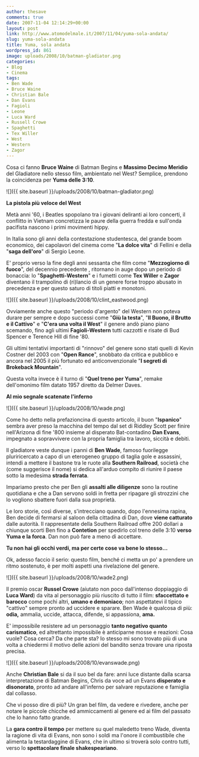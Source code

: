 ```yaml
---
author: thesave
comments: true
date: 2007-11-04 12:14:29+00:00
layout: post
link: http://www.atomodelmale.it/2007/11/04/yuma-sola-andata/
slug: yuma-sola-andata
title: Yuma, sola andata
wordpress_id: 861
image: uploads/2008/10/batman-gladiator.png
categories:
- Blog
- Cinema
tags:
- Ben Wade
- Bruce Waine
- Christian Bale
- Dan Evans
- Fagioli
- Leone
- Luca Ward
- Russell Crowe
- Spaghetti
- Tex Willer
- West
- Western
- Zagor
---
```


Cosa ci fanno **Bruce Waine** di Batman Begins e **Massimo Decimo Meridio** del Gladiatore nello stesso film, ambientato nel West? Semplice, prendono la coincidenza per **Yuma delle 3:10**.

![]({{ site.baseurl }}/uploads/2008/10/batman-gladiator.png)

**La pistola più veloce del West**

Metà anni '60, i Beatles spopolano tra i giovani deliranti ai loro concerti, il conflitto in Vietnam concretizza le paure della guerra fredda e sull'onda pacifista nascono i primi movimenti hippy.

In Italia sono gli anni della contestazione studentesca, del grande boom economico, dei capolavori del cinema come "**La dolce vita**" di Fellini e della "**saga dell'oro**" di Sergio Leone.

E' proprio verso la fine degli anni sessanta che film come "**Mezzogiorno di fuoco**", del decennio precedente , ritornano in auge dopo un periodo di bonaccia: lo "**Spaghetti-Western**" e i fumetti come **Tex Willer** e **Zagor** diventano il trampolino di (ri)lancio di un genere forse troppo abusato in precedenza e per questo saturo di titoli piatti e monotoni.

![]({{ site.baseurl }}/uploads/2008/10/clint_eastwood.png)

Ovviamente anche questo "periodo d'argento" del Western non poteva durare per sempre e dopo successi come "**Giù la testa**",  "**Il Buono, il Brutto e il Cattivo**" e "**C'era una volta il West**" il genere andò piano piano scemando, fino agli ultimi **Fagioli-Western** tutti cazzotti e risate di Bud Spencer e Terence Hill di fine  '80.

Gli ultimi tentativi importanti di "rinnovo" del genere sono stati quelli di Kevin Costner del 2003 con "**Open Rance**", snobbato da critica e pubblico e ancora nel 2005 il più fortunato ed anticonvenzionale "**I segreti di Brokeback Mountain**".

Questa volta invece è il turno di "**Quel treno per Yuma**", remake dell'omonimo film  datato 1957 diretto da Delmer Daves.

**Al mio segnale scatenate l'inferno**

![]({{ site.baseurl }}/uploads/2008/10/wade.png)

Come ho detto nella prefazioncina di questo articolo, il buon "**Ispanico**" sembra aver preso la macchina del tempo dal set di Riddley Scott per finire nell'Arizona di fine '800 insieme al disperato Bat-contadino **Dan Evans**, impegnato a sopravvivere con la propria famiglia tra lavoro, siccità e debiti.

Il gladiatore veste dunque i panni di **Ben Wade**, famoso fuorilegge pluriricercato a capo di un eterogeneo gruppo di taglia gole e assassini, intendi a mettere il bastone tra le ruote alla **Southern Railroad**, società che (come suggerisce il nome) si dedica all'arduo compito di riunire il paese sotto la medesima **strada ferrata**.

Impariamo presto che per Ben gli **assalti alle diligenze** sono la routine quotidiana e che a Dan servono soldi in fretta per ripagare gli strozzini che lo vogliono sbattere fuori dalla sua proprietà.

Le loro storie, così diverse, s'intrecciano quando, dopo l'ennesima rapina, Ben decide di fermarsi al saloon della cittadina di Dan, dove **viene catturato** dalle autorità. Il rappresentate della Southern Railroad offre 200 dollari a chiunque scorti Ben fino a **Contetion** per spedirlo col treno delle 3:10 **verso Yuma e la forca**. Dan non può fare a meno di accettare.

**Tu non hai gli occhi verdi, ma per certe cose va bene lo stesso...**

Ok, adesso faccio il serio: questo film, benché ci metta un po' a prendere un ritmo sostenuto, è per molti aspetti una rivelazione del genere.

![]({{ site.baseurl }}/uploads/2008/10/wade2.png)

Il premio oscar **Russel Crowe** (aiutato non poco dall'intenso doppiaggio di **Luca Ward**) da vita al personaggio più riuscito di tutto il film: **sfaccettato e barocco** come pochi altri, **umano e demoniaco**; non aspettatevi il tipico "cattivo" sempre pronto ad uccidere e sparare. Ben Wade è qualcosa di più: **odia,** ammalia, uccide,  attacca, difende, si appassiona, **ama.**

E' impossibile resistere ad un personaggio **tanto negativo quanto carismatico**, ed altrettanto impossibile è anticiparne mosse e reazioni: Cosa vuole? Cosa cerca? Da che parte sta? Io stesso mi sono trovato più di una volta a chiedermi il motivo delle azioni del bandito senza trovare una riposta precisa.

![]({{ site.baseurl }}/uploads/2008/10/evanswade.png)

Anche **Christian Bale** si da il suo bel da fare: anni luce distante dalla scarsa interpretazione di Batman Begins, Chris da voce ad un Evans **disperato e disonorato**, pronto ad andare all'inferno per salvare reputazione e famiglia dal collasso.

Che vi posso dire di più? Un gran bel film, da vedere e rivedere, anche per notare le piccole chicche ed ammiccamenti al genere ed ai film del passato che lo hanno fatto grande.

La **gara contro il tempo** per mettere su quel maledetto treno Wade, diventa la ragione di vita di Evans, non sono i soldi ma l'onore il combustibile che alimenta la testardaggine di Evans, che in ultimo si troverà solo contro tutti, verso lo **spettacolare finale shakespeariano**.
